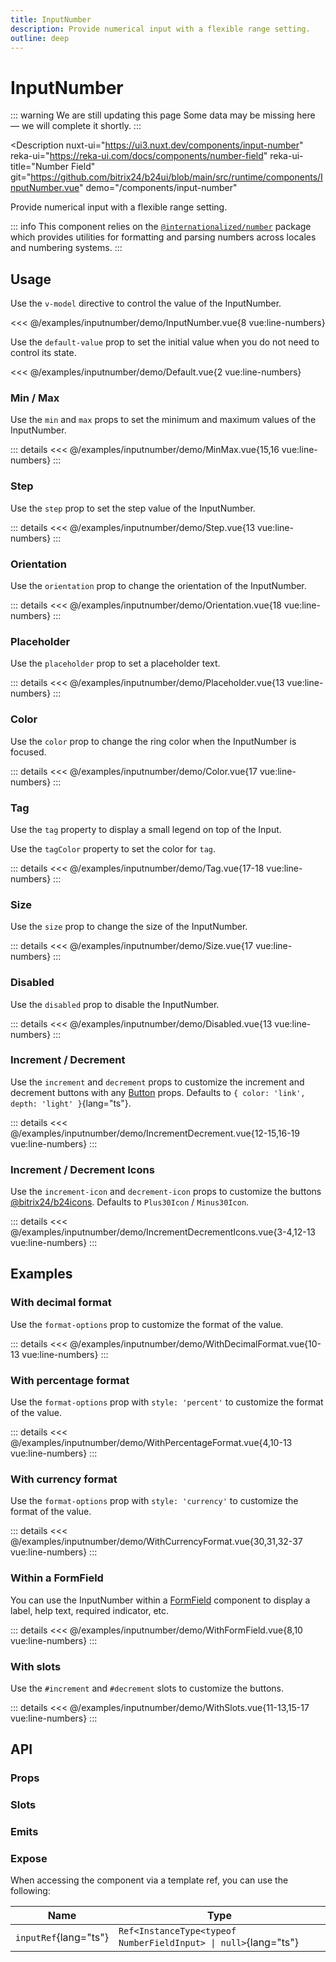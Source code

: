 ```yaml
---
title: InputNumber
description: Provide numerical input with a flexible range setting.
outline: deep
---
```

<script setup>
import InputNumberExample from '/examples/inputnumber/InputNumber.vue';
import DefaultExample from '/examples/inputnumber/Default.vue';
import MinMaxExample from '/examples/inputnumber/MinMax.vue';
import StepExample from '/examples/inputnumber/Step.vue';
import OrientationExample from '/examples/inputnumber/Orientation.vue';
import PlaceholderExample from '/examples/inputnumber/Placeholder.vue';
import ColorExample from '/examples/inputnumber/Color.vue';
import TagExample from '/examples/inputnumber/Tag.vue';
import SizeExample from '/examples/inputnumber/Size.vue';
import DisabledExample from '/examples/inputnumber/Disabled.vue';
import IncrementDecrementExample from '/examples/inputnumber/IncrementDecrement.vue';
import IncrementDecrementIconsExample from '/examples/inputnumber/IncrementDecrementIcons.vue';
import WithDecimalFormatExample from '/examples/inputnumber/WithDecimalFormat.vue';
import WithPercentageFormatExample from '/examples/inputnumber/WithPercentageFormat.vue';
import WithCurrencyFormatExample from '/examples/inputnumber/WithCurrencyFormat.vue';
import WithFormFieldExample from '/examples/inputnumber/WithFormField.vue';
import WithSlotsExample from '/examples/inputnumber/WithSlots.vue';
</script>
# InputNumber

::: warning We are still updating this page
Some data may be missing here — we will complete it shortly.
:::

<Description
  nuxt-ui="https://ui3.nuxt.dev/components/input-number"
  reka-ui="https://reka-ui.com/docs/components/number-field"
  reka-ui-title="Number Field"
  git="https://github.com/bitrix24/b24ui/blob/main/src/runtime/components/InputNumber.vue"
  demo="/components/input-number"
>
  Provide numerical input with a flexible range setting.
</Description>

::: info
This component relies on the [`@internationalized/number`](https://react-spectrum.adobe.com/internationalized/number/index.html) package which provides utilities for formatting and parsing numbers across locales and numbering systems.
:::

## Usage

Use the `v-model` directive to control the value of the InputNumber.

<div class="lg:min-h-[160px]">
  <ClientOnly>
    <InputNumberExample />
  </ClientOnly>
</div>

<<< @/examples/inputnumber/demo/InputNumber.vue{8 vue:line-numbers}


Use the `default-value` prop to set the initial value when you do not need to control its state.

<div class="lg:min-h-[160px]">
  <ClientOnly>
    <DefaultExample />
  </ClientOnly>
</div>

<<< @/examples/inputnumber/demo/Default.vue{2 vue:line-numbers}

### Min / Max

Use the `min` and `max` props to set the minimum and maximum values of the InputNumber.

<div class="lg:min-h-[275px]">
  <ClientOnly>
    <MinMaxExample />
  </ClientOnly>
</div>

::: details
<<< @/examples/inputnumber/demo/MinMax.vue{15,16 vue:line-numbers}
:::

### Step

Use the `step` prop to set the step value of the InputNumber.

<div class="lg:min-h-[275px]">
  <ClientOnly>
    <StepExample />
  </ClientOnly>
</div>

::: details
<<< @/examples/inputnumber/demo/Step.vue{13 vue:line-numbers}
:::

### Orientation

Use the `orientation` prop to change the orientation of the InputNumber.

<div class="lg:min-h-[275px]">
  <ClientOnly>
    <OrientationExample />
  </ClientOnly>
</div>

::: details
<<< @/examples/inputnumber/demo/Orientation.vue{18 vue:line-numbers}
:::

### Placeholder

Use the `placeholder` prop to set a placeholder text.

<div class="lg:min-h-[275px]">
  <ClientOnly>
    <PlaceholderExample />
  </ClientOnly>
</div>

::: details
<<< @/examples/inputnumber/demo/Placeholder.vue{13 vue:line-numbers}
:::

### Color

Use the `color` prop to change the ring color when the InputNumber is focused.

<div class="lg:min-h-[275px]">
  <ClientOnly>
    <ColorExample />
  </ClientOnly>
</div>

::: details
<<< @/examples/inputnumber/demo/Color.vue{17 vue:line-numbers}
:::

### Tag

Use the `tag` property to display a small legend on top of the Input.

Use the `tagColor` property to set the color for `tag`.

<div class="lg:min-h-[275px]">
  <ClientOnly>
    <TagExample />
  </ClientOnly>
</div>

::: details
<<< @/examples/inputnumber/demo/Tag.vue{17-18 vue:line-numbers}
:::

### Size

Use the `size` prop to change the size of the InputNumber.

<div class="lg:min-h-[275px]">
  <ClientOnly>
    <SizeExample />
  </ClientOnly>
</div>

::: details
<<< @/examples/inputnumber/demo/Size.vue{17 vue:line-numbers}
:::

### Disabled

Use the `disabled` prop to disable the InputNumber.

<div class="lg:min-h-[275px]">
  <ClientOnly>
    <DisabledExample />
  </ClientOnly>
</div>

::: details
<<< @/examples/inputnumber/demo/Disabled.vue{13 vue:line-numbers}
:::

### Increment / Decrement

Use the `increment` and `decrement` props to customize the increment and decrement buttons with any [Button](/components/button) props. Defaults to `{ color: 'link', depth: 'light' }`{lang="ts"}.

<div class="lg:min-h-[160px]">
  <ClientOnly>
    <IncrementDecrementExample />
  </ClientOnly>
</div>

::: details
<<< @/examples/inputnumber/demo/IncrementDecrement.vue{12-15,16-19 vue:line-numbers}
:::

### Increment / Decrement Icons

Use the `increment-icon` and `decrement-icon` props to customize the buttons [@bitrix24/b24icons](https://bitrix24.github.io/b24icons/guide/icons.html). Defaults to `Plus30Icon` / `Minus30Icon`.

<div class="lg:min-h-[160px]">
  <ClientOnly>
    <IncrementDecrementIconsExample />
  </ClientOnly>
</div>

::: details
<<< @/examples/inputnumber/demo/IncrementDecrementIcons.vue{3-4,12-13 vue:line-numbers}
:::

## Examples

### With decimal format

Use the `format-options` prop to customize the format of the value.

<div class="lg:min-h-[160px]">
  <ClientOnly>
    <WithDecimalFormatExample />
  </ClientOnly>
</div>

::: details
<<< @/examples/inputnumber/demo/WithDecimalFormat.vue{10-13 vue:line-numbers}
:::

### With percentage format

Use the `format-options` prop with `style: 'percent'` to customize the format of the value.

<div class="lg:min-h-[160px]">
  <ClientOnly>
    <WithPercentageFormatExample />
  </ClientOnly>
</div>

::: details
<<< @/examples/inputnumber/demo/WithPercentageFormat.vue{4,10-13 vue:line-numbers}
:::

### With currency format

Use the `format-options` prop with `style: 'currency'` to customize the format of the value.

<div class="lg:min-h-[275px]">
  <ClientOnly>
    <WithCurrencyFormatExample />
  </ClientOnly>
</div>

::: details
<<< @/examples/inputnumber/demo/WithCurrencyFormat.vue{30,31,32-37 vue:line-numbers}
:::

### Within a FormField

You can use the InputNumber within a [FormField](/components/form-field) component to display a label, help text, required indicator, etc.

<div class="lg:min-h-[160px]">
  <ClientOnly>
    <WithFormFieldExample />
  </ClientOnly>
</div>

::: details
<<< @/examples/inputnumber/demo/WithFormField.vue{8,10 vue:line-numbers}
:::

### With slots

Use the `#increment` and `#decrement` slots to customize the buttons.

<div class="lg:min-h-[160px]">
  <ClientOnly>
    <WithSlotsExample />
  </ClientOnly>
</div>

::: details
<<< @/examples/inputnumber/demo/WithSlots.vue{11-13,15-17 vue:line-numbers}
:::

## API

### Props

<ComponentProps component="InputNumber" />

### Slots

<ComponentSlots component="InputNumber" />

### Emits

<ComponentEmits component="InputNumber" />

### Expose

When accessing the component via a template ref, you can use the following:

| Name                  | Type                                                            |
|-----------------------|-----------------------------------------------------------------|
| `inputRef`{lang="ts"} | `Ref<InstanceType<typeof NumberFieldInput> \| null>`{lang="ts"} |
